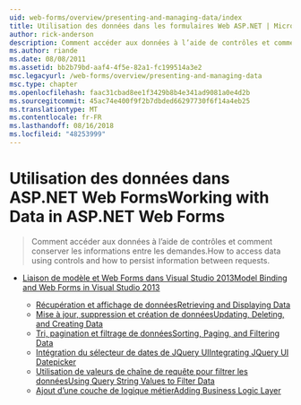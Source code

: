 ```yaml
---
uid: web-forms/overview/presenting-and-managing-data/index
title: Utilisation des données dans les formulaires Web ASP.NET | Microsoft Docs
author: rick-anderson
description: Comment accéder aux données à l’aide de contrôles et comment conserver les informations entre les demandes.
ms.author: riande
ms.date: 08/08/2011
ms.assetid: bb2b79bd-aaf4-4f5e-82a1-fc199514a3e2
msc.legacyurl: /web-forms/overview/presenting-and-managing-data
msc.type: chapter
ms.openlocfilehash: faac31cbad8ee1f3429b8b4e341ad9081a0e4d2b
ms.sourcegitcommit: 45ac74e400f9f2b7dbded66297730f6f14a4eb25
ms.translationtype: MT
ms.contentlocale: fr-FR
ms.lasthandoff: 08/16/2018
ms.locfileid: "48253999"
---
```

<a name="working-with-data-in-aspnet-web-forms"></a><span data-ttu-id="3a498-103">Utilisation des données dans ASP.NET Web Forms</span><span class="sxs-lookup"><span data-stu-id="3a498-103">Working with Data in ASP.NET Web Forms</span></span>
====================
> <span data-ttu-id="3a498-104">Comment accéder aux données à l’aide de contrôles et comment conserver les informations entre les demandes.</span><span class="sxs-lookup"><span data-stu-id="3a498-104">How to access data using controls and how to persist information between requests.</span></span>


- [<span data-ttu-id="3a498-105">Liaison de modèle et Web Forms dans Visual Studio 2013</span><span class="sxs-lookup"><span data-stu-id="3a498-105">Model Binding and Web Forms in Visual Studio 2013</span></span>](model-binding/index.md)

    - [<span data-ttu-id="3a498-106">Récupération et affichage de données</span><span class="sxs-lookup"><span data-stu-id="3a498-106">Retrieving and Displaying Data</span></span>](model-binding/retrieving-data.md)
    - [<span data-ttu-id="3a498-107">Mise à jour, suppression et création de données</span><span class="sxs-lookup"><span data-stu-id="3a498-107">Updating, Deleting, and Creating Data</span></span>](model-binding/updating-deleting-and-creating-data.md)
    - [<span data-ttu-id="3a498-108">Tri, pagination et filtrage de données</span><span class="sxs-lookup"><span data-stu-id="3a498-108">Sorting, Paging, and Filtering Data</span></span>](model-binding/sorting-paging-and-filtering-data.md)
    - [<span data-ttu-id="3a498-109">Intégration du sélecteur de dates de JQuery UI</span><span class="sxs-lookup"><span data-stu-id="3a498-109">Integrating JQuery UI Datepicker</span></span>](model-binding/integrating-jquery-ui.md)
    - [<span data-ttu-id="3a498-110">Utilisation de valeurs de chaîne de requête pour filtrer les données</span><span class="sxs-lookup"><span data-stu-id="3a498-110">Using Query String Values to Filter Data</span></span>](model-binding/using-query-string-values-to-retrieve-data.md)
    - [<span data-ttu-id="3a498-111">Ajout d’une couche de logique métier</span><span class="sxs-lookup"><span data-stu-id="3a498-111">Adding Business Logic Layer</span></span>](model-binding/adding-business-logic-layer.md)
